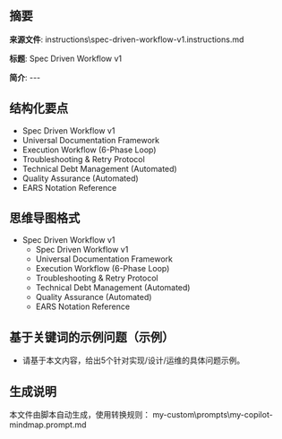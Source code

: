 ## 摘要

**来源文件**: instructions\spec-driven-workflow-v1.instructions.md

**标题**: Spec Driven Workflow v1

**简介**: ---

## 结构化要点

- Spec Driven Workflow v1
- Universal Documentation Framework
- Execution Workflow (6-Phase Loop)
- Troubleshooting & Retry Protocol
- Technical Debt Management (Automated)
- Quality Assurance (Automated)
- EARS Notation Reference

## 思维导图格式

- Spec Driven Workflow v1
  - Spec Driven Workflow v1
  - Universal Documentation Framework
  - Execution Workflow (6-Phase Loop)
  - Troubleshooting & Retry Protocol
  - Technical Debt Management (Automated)
  - Quality Assurance (Automated)
  - EARS Notation Reference

## 基于关键词的示例问题（示例）

- 请基于本文内容，给出5个针对实现/设计/运维的具体问题示例。

## 生成说明

本文件由脚本自动生成，使用转换规则： my-custom\prompts\my-copilot-mindmap.prompt.md
